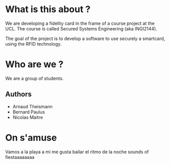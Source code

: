 What is this about ?
==================

We are developing a fidelity card in the frame of a course project at the UCL.
The course is called Secured Systems Engineering (aka INGI2144).

The goal of the project is to develop a software to use securely a smartcard,
using the RFID technology.


Who are we ?
============

We are a group of students.

Authors
--------

* Arnaud Theismann
* Bernard Paulus
* Nicolas Maitre



On s'amuse
==========

Vamos a la playa
a mi me gusta bailar
el ritmo de la noche
sounds of fiestaaaaaaaa
